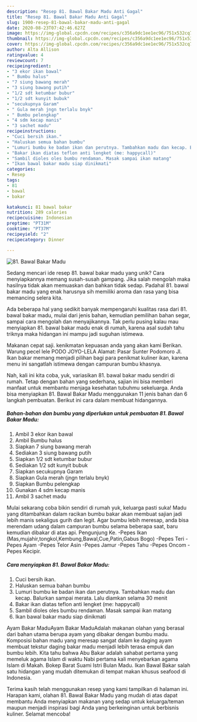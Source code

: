 ```yaml
---
description: "Resep 81. Bawal Bakar Madu Anti Gagal"
title: "Resep 81. Bawal Bakar Madu Anti Gagal"
slug: 1900-resep-81-bawal-bakar-madu-anti-gagal
date: 2020-08-23T07:42:46.627Z
image: https://img-global.cpcdn.com/recipes/c356a9dc1ee1ec96/751x532cq70/81-bawal-bakar-madu-foto-resep-utama.jpg
thumbnail: https://img-global.cpcdn.com/recipes/c356a9dc1ee1ec96/751x532cq70/81-bawal-bakar-madu-foto-resep-utama.jpg
cover: https://img-global.cpcdn.com/recipes/c356a9dc1ee1ec96/751x532cq70/81-bawal-bakar-madu-foto-resep-utama.jpg
author: Alta Allison
ratingvalue: 4
reviewcount: 7
recipeingredient:
- "3 ekor ikan bawal"
- " Bumbu halus"
- "7 siung bawang merah"
- "3 siung bawang putih"
- "1/2 sdt ketumbar bubur"
- "1/2 sdt kunyit bubuk"
- "secukupnya Garam"
- " Gula merah jngn terlalu bnyk"
- " Bumbu pelengkap"
- "4 sdm kecap manis"
- "3 sachet madu"
recipeinstructions:
- "Cuci bersih ikan."
- "Haluskan semua bahan bumbu"
- "Lumuri bumbu ke badan ikan dan perutnya. Tambahkan madu dan kecap. Balurkan sampai merata. Lalu diamkan selama 30 menit"
- "Bakar ikan diatas teflon anti lengket (me: happycall)"
- "Sambil dioles oles bumbu rendaman. Masak sampai ikan matang"
- "Ikan bawal bakar madu siap dinikmati"
categories:
- Resep
tags:
- 81
- bawal
- bakar

katakunci: 81 bawal bakar 
nutrition: 289 calories
recipecuisine: Indonesian
preptime: "PT31M"
cooktime: "PT37M"
recipeyield: "2"
recipecategory: Dinner

---
```



![81. Bawal Bakar Madu](https://img-global.cpcdn.com/recipes/c356a9dc1ee1ec96/751x532cq70/81-bawal-bakar-madu-foto-resep-utama.jpg)

Sedang mencari ide resep 81. bawal bakar madu yang unik? Cara menyiapkannya memang susah-susah gampang. Jika salah mengolah maka hasilnya tidak akan memuaskan dan bahkan tidak sedap. Padahal 81. bawal bakar madu yang enak harusnya sih memiliki aroma dan rasa yang bisa memancing selera kita.

Ada beberapa hal yang sedikit banyak mempengaruhi kualitas rasa dari 81. bawal bakar madu, mulai dari jenis bahan, kemudian pemilihan bahan segar, sampai cara mengolah dan menyajikannya. Tak perlu pusing kalau mau menyiapkan 81. bawal bakar madu enak di rumah, karena asal sudah tahu triknya maka hidangan ini mampu jadi suguhan istimewa.

Makanan cepat saji. kenikmatan kepuasan anda yang akan kami Berikan. Warung pecel lele PODO JOYO-LELA Alamat: Pasar Sunter Podomoro Jl. Ikan bakar memang menjadi pilihan bagi para penikmat kuliner ikan, karena menu ini sangatlah istimewa dengan campuran bumbu khasnya.


Nah, kali ini kita coba, yuk, variasikan 81. bawal bakar madu sendiri di rumah. Tetap dengan bahan yang sederhana, sajian ini bisa memberi manfaat untuk membantu menjaga kesehatan tubuhmu sekeluarga. Anda bisa menyiapkan 81. Bawal Bakar Madu menggunakan 11 jenis bahan dan 6 langkah pembuatan. Berikut ini cara dalam membuat hidangannya.

<!--inarticleads1-->

##### Bahan-bahan dan bumbu yang diperlukan untuk pembuatan 81. Bawal Bakar Madu:

1. Ambil 3 ekor ikan bawal
1. Ambil  Bumbu halus
1. Siapkan 7 siung bawang merah
1. Sediakan 3 siung bawang putih
1. Siapkan 1/2 sdt ketumbar bubur
1. Sediakan 1/2 sdt kunyit bubuk
1. Siapkan secukupnya Garam
1. Siapkan  Gula merah (jngn terlalu bnyk)
1. Siapkan  Bumbu pelengkap
1. Gunakan 4 sdm kecap manis
1. Ambil 3 sachet madu


Mulai sekarang coba bikin sendiri di rumah yuk, keluarga pasti suka! Madu yang ditambahkan dalam racikan bumbu bakar akan membuat sajian jadi lebih manis sekaligus gurih dan legit. Agar bumbu lebih meresap, anda bisa merendam udang dalam campuran bumbu selama beberapa saat, baru kemudian dibakar di atas api. Pengunjung Ke. -Pepes Ikan (Mas,mujahir,tongkol,Kembung,Bawal,Cue,Patin,Gabus Bogo) -Pepes Teri -Pepes Ayam -Pepes Telor Asin -Pepes Jamur -Pepes Tahu -Pepes Oncom -Pepes Kecipir. 

<!--inarticleads2-->

##### Cara menyiapkan 81. Bawal Bakar Madu:

1. Cuci bersih ikan.
1. Haluskan semua bahan bumbu
1. Lumuri bumbu ke badan ikan dan perutnya. Tambahkan madu dan kecap. Balurkan sampai merata. Lalu diamkan selama 30 menit
1. Bakar ikan diatas teflon anti lengket (me: happycall)
1. Sambil dioles oles bumbu rendaman. Masak sampai ikan matang
1. Ikan bawal bakar madu siap dinikmati


Ayam Bakar MaduAyam Bakar MaduAdalah makanan olahan yang berasal dari bahan utama berupa ayam yang dibakar dengan bumbu madu. Komposisi bahan madu yang meresap sangat dalam ke daging ayam membuat tekstur daging bakar madu menjadi lebih terasa empuk dan bumbu lebih. Kita tahu bahwa Abu Bakar adalah sahabat pertama yang memeluk agama Islam di waktu Nabi pertama kali menyebarkan agama Islam di Makah. Bokep Barat Suami Istri Bulan Madu. Ikan Bawal Bakar salah satu hidangan yang mudah ditemukan di tempat makan khusus seafood di Indonesia. 

Terima kasih telah menggunakan resep yang kami tampilkan di halaman ini. Harapan kami, olahan 81. Bawal Bakar Madu yang mudah di atas dapat membantu Anda menyiapkan makanan yang sedap untuk keluarga/teman maupun menjadi inspirasi bagi Anda yang berkeinginan untuk berbisnis kuliner. Selamat mencoba!
